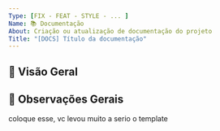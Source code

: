 ```yaml
---
Type: [FIX - FEAT - STYLE - ... ]
Name: 📚 Documentação
About: Criação ou atualização de documentação do projeto
Title: "[DOCS] Título da documentação"
---
```


## 📖 Visão Geral
<!-- Descreva aqui o que deve ser documentado ou atualizado. Ex: adicionar guia de instalação, atualizar README, criar documentação da API. -->

## 📝 Observações Gerais
<!-- Informações extras, links de referência ou pontos de atenção. -->



coloque esse, vc levou muito a serio o template
